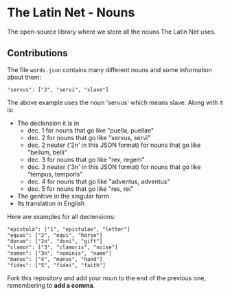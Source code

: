 # The Latin Net - Nouns

The open-source library where we store all the nouns The Latin Net uses.

## Contributions
The file `words.json` contains many different nouns and some information about them:
```
"servus": ["2", "servi", "slave"]
```
The above example uses the noun 'servus' which means slave. Along with it is:
* The declension it is in
  * dec. 1 for nouns that go like "puella, puellae"
  * dec. 2 for nouns that go like "servus, servi"
  * dec. 2 neuter ('2n' in this JSON format) for nouns that go like "bellum, belli"
  * dec. 3 for nouns that go like "rex, regem"
  * dec. 3 neuter ('3n' in this JSON format) for nouns that go like "tempus, temporis"
  * dec. 4 for nouns that go like "adventus, adventus"
  * dec. 5 for nouns that go like "res, rei"
* The genitive in the singular form
* Its translation in English

Here are examples for all declensions:
```
"epistula": ["1", "epistulae", "letter"]
"equus": ["2", "equi", "horse"]
"donum": ["2n", "doni", "gift"]
"clamor": ["3", "clamoris", "noise"]
"nomen": ["3n", "nominis", "name"]
"manus": ["4", "manus", "hand"]
"fides": ["5", "fidei", "faith"]
```

Fork this repository and add your noun to the end of the previous one, remembering to **add a comma**.
